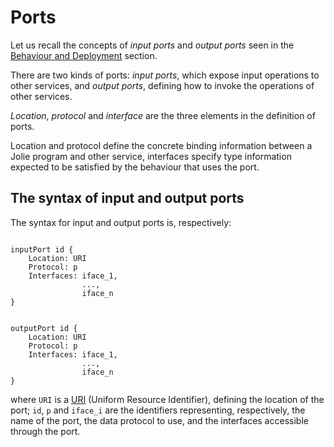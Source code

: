 # Ports

Let us recall the concepts of _input ports_ and _output ports_ seen in the [Behaviour and Deployment](/docs/getting_started/behavior_and_deployment) section.

There are two kinds of ports: _input ports_, which expose input operations to other services, and _output ports_, defining how to invoke the operations of other services.

_Location_, _protocol_ and _interface_ are the three elements in the definition of ports.

Location and protocol define the concrete binding information between a Jolie program and other service, interfaces specify type information expected to be satisfied by the behaviour that uses the port.

## The syntax of input and output ports

The syntax for input and output ports is, respectively:

```text

inputPort id {
    Location: URI
    Protocol: p
    Interfaces: iface_1, 
                ..., 
                iface_n
}
```

```text

outputPort id {
    Location: URI
    Protocol: p
    Interfaces: iface_1, 
                ..., 
                iface_n
}
```

where `URI` is a [URI](http://en.wikipedia.org/wiki/Uniform_resource_identifier) \(Uniform Resource Identifier\), defining the location of the port; `id`, `p` and `iface_i` are the identifiers representing, respectively, the name of the port, the data protocol to use, and the interfaces accessible through the port.

